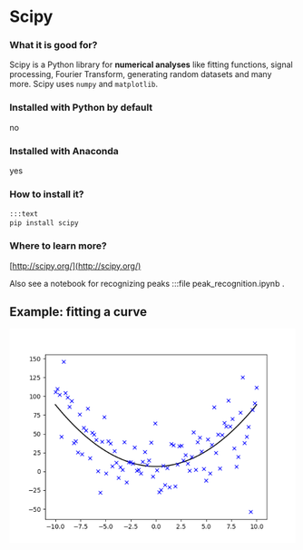 
# Scipy

### What it is good for?

Scipy is a Python library for **numerical analyses** like fitting functions, signal processing, Fourier Transform, generating random datasets and many more. Scipy uses `numpy` and `matplotlib`.

### Installed with Python by default

no

### Installed with Anaconda

yes

### How to install it?

    :::text
    pip install scipy

### Where to learn more?

[http://scipy.org/](http://scipy.org/)

Also see a notebook for recognizing peaks :::file peak_recognition.ipynb .

## Example: fitting a curve

![](fit.png)
